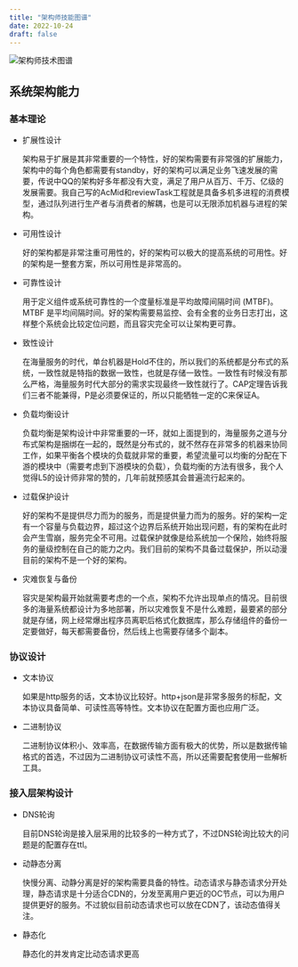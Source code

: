 ```yaml
---
title: "架构师技能图谱"
date: 2022-10-24
draft: false
---
```



![架构师技术图谱](/images/架构师技术图谱.jpeg)

## 系统架构能力
### 基本理论
- 扩展性设计
    
    架构易于扩展是其非常重要的一个特性，好的架构需要有非常强的扩展能力，架构中的每个角色都需要有standby，好的架构可以满足业务飞速发展的需要，传说中QQ的架构好多年都没有大变，满足了用户从百万、千万、亿级的发展需要。我自己写的AcMid和reviewTask工程就是具备多机多进程的消费模型，通过队列进行生产者与消费者的解耦，也是可以无限添加机器与进程的架构。

- 可用性设计
    
    好的架构都是非常注重可用性的，好的架构可以极大的提高系统的可用性。好的架构是一整套方案，所以可用性是非常高的。

- 可靠性设计

    用于定义组件或系统可靠性的一个度量标准是平均故障间隔时间 (MTBF)。MTBF 是平均间隔时间。好的架构需要易监控、会有全套的业务日志打出，这样整个系统会比较定位问题，而且容灾完全可以让架构更可靠。

- 致性设计

    在海量服务的时代，单台机器是Hold不住的，所以我们的系统都是分布式的系统，一致性就是特指的数据一致性，也就是存储一致性。一致性有时候没有那么严格，海量服务时代大部分的需求实现最终一致性就行了。CAP定理告诉我们三者不能兼得，P是必须要保证的，所以只能牺牲一定的C来保证A。

- 负载均衡设计
    
    负载均衡是架构设计中非常重要的一环，就如上面提到的，海量服务之道与分布式架构是捆绑在一起的，既然是分布式的，就不然存在非常多的机器来协同工作，如果平衡各个模块的负载就非常的重要，希望流量可以均衡的分配在下游的模块中（需要考虑到下游模块的负载），负载均衡的方法有很多，我个人觉得L5的设计师非常的赞的，几年前就预感其会普遍流行起来的。

- 过载保护设计
    
    好的架构不是提供尽力而为的服务，而是提供量力而为的服务。好的架构一定有一个容量与负载边界，超过这个边界后系统开始出现问题，有的架构在此时会产生雪崩，服务完全不可用。过载保护就像是给系统加一个保险，始终将服务的量级控制在自己的能力之内。我们目前的架构不具备过载保护，所以动漫目前的架构不是一个好的架构。

- 灾难恢复与备份

    容灾是架构最开始就需要考虑的一个点，架构不允许出现单点的情况。目前很多的海量系统都设计为多地部署，所以灾难恢复不是什么难题，最要紧的部分就是存储，网上经常爆出程序员离职后格式化数据库，那么存储组件的备份一定要做好，每天都需要备份，然后线上也需要存储多个副本。

### 协议设计

- 文本协议

    如果是http服务的话，文本协议比较好。http+json是非常多服务的标配，文本协议具备简单、可读性高等特性。文本协议在配置方面也应用广泛。

- 二进制协议

    二进制协议体积小、效率高，在数据传输方面有极大的优势，所以是数据传输格式的首选，不过因为二进制协议可读性不高，所以还需要配套使用一些解析工具。

### 接入层架构设计

- DNS轮询
    
    目前DNS轮询是接入层采用的比较多的一种方式了，不过DNS轮询比较大的问题是的配置存在ttl。

- 动静态分离

    快慢分离、动静分离是好的架构需要具备的特性。动态请求与静态请求分开处理，静态请求是十分适合CDN的，分发至离用户更近的OC节点，可以为用户提供更好的服务。不过貌似目前动态请求也可以放在CDN了，该动态值得关注。

- 静态化

    静态化的并发肯定比动态请求更高